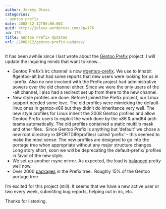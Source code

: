 ```yaml
---
author: Jeremy Olexa
categories:
- gentoo prefix
date: 2008-12-12T00:00:00Z
guid: http://jolexa.wordpress.com/?p=176
id: 176
title: Gentoo Prefix Updates
url: /2008/12/gentoo-prefix-updates/
---
```


It has been awhile since I last wrote about the [Gentoo Prefix][1] project. I will update the inquiring minds that want to know&#8230;

  * Gentoo Prefix&#8217;s irc channel is now [#gentoo-prefix][2]. We use to inhabit #gentoo-alt but had some reports that new users were looking for us in -prefix. Also no one involved with the Prefix project had administrative powers over the old channel either. Since we were the only users of the -alt channel, I also had a redirect set up from there to the new channel.
  * New style profiles are done. Before I joined the Prefix project, our Linux support needed some love. The old profiles were mimicking the default-linux ones in gentoo-x86 but they didn&#8217;t do inheritance very well. The new style profiles for Linux inherit the 2008 Gentoo profiles and allow Gentoo Prefix users to exploit the work done by the x86 & amd64 arch teams automatically. The old profiles contained a static multilib mask and other files.  Since Gentoo Prefix is anything but &#8216;default&#8217; we chose a new root directory in $PORTDIR/profiles/ called &#8216;prefix&#8217; &#8211; this seemed to make the most sense. The new profiles are designed to go into the portage tree when appropriate without any major structure changes. Long story short, soon we will be deprecating the default-prefix/ profiles in favor of the new style.
  * We set up another rsync mirror. As expected, the load is [balanced][3] pretty well now.
  * Over 2000 [packages][4] in the Prefix tree.  Roughly 15% of the Gentoo portage tree.

I&#8217;m excited for this project (still). It seems that we have a new active user or two every week, submitting bug reports, helping out in irc, etc.

Thanks for listening.

 [1]: http://www.gentoo.org/proj/en/gentoo-alt/prefix/index.xml
 [2]: irc://irc.gentoo.org/#gentoo-prefix
 [3]: http://stats.prefix.freens.org/rsync-usage.png
 [4]: http://stats.prefix.freens.org/keywords-packages.png